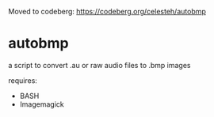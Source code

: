 Moved to codeberg: https://codeberg.org/celesteh/autobmp

autobmp
=======

a script to convert .au or raw audio files to .bmp images

requires:

* BASH
* Imagemagick
